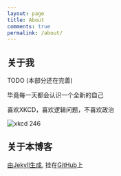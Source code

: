 ```yaml
---
layout: page
title: About
comments: true
permalink: /about/
---
```


## 关于我

TODO (本部分还在完善)

毕竟每一天都会认识一个全新的自己

喜欢XKCD，喜欢逻辑问题，不喜欢政治

![xkcd 246][xkcd-246]

## 关于本博客

[由Jekyll生成][jekyll.com], 挂在[GitHub][lki.github.com]上


[xkcd-246]:   http://imgs.xkcd.com/comics/labyrinth_puzzle.png
[jekyll.com]: http://jekyllrb.com/
[lki.github.com]: https://github.com/LKI/lki.github.com
